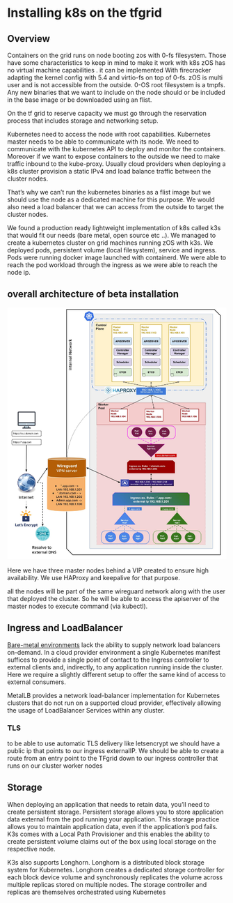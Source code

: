 # Installing k8s on the tfgrid

## Overview
Containers on the grid runs on node booting zos with 0-fs filesystem.
Those have some characteristics to keep in mind to make it work with k8s zOS has no virtual machine capabilities .  it can be implemented 
With firecracker adapting the kernel config with 5.4 and virtio-fs on top of 0-fs. 
zOS is multi user and is not accessible from the outside.
0-OS root filesystem is a tmpfs. Any new binaries that we want to include on the node should or be included in the base image or be downloaded using an flist.
 
On the tf grid to reserve capacity we must go through the reservation process that includes storage and networking setup. 
 
Kubernetes need to access the node with root capabilities. Kubernetes master needs to be able to communicate with its node. We need to communicate with the kubernetes API to deploy and monitor the containers. Moreover if we want to expose containers to the outside we need to make traffic inbound to the kube-proxy. Usually cloud providers when deploying a k8s cluster provision a static IPv4 and load balance traffic between the cluster nodes.
 
That’s why we can’t run the kubernetes binaries as a flist image but we should use the node as a dedicated machine for this purpose. We would also need a load balancer that we can access from the outside to target the cluster nodes.
 
We found a production ready lightweight implementation of k8s called k3s that would fit our needs (bare metal, open source etc ..). 
We managed to create a kubernetes cluster on grid machines running zOS with k3s. We deployed pods, persistent volume (local filesystem), service and ingress. 
Pods were running docker image launched with containerd.
We were able to reach the pod workload through the ingress as we were able to reach the node ip.

## overall architecture of beta installation

![HL_architecture](k8s_ha.jpg)

Here we have three master nodes behind a VIP created to ensure high availability. We use HAProxy and keepalive for that purpose.

all the nodes will be part of the same wireguard network along with the user that deployed the cluster. So he will be able to access the apiserver of the master nodes to execute command (via kubectl).



## Ingress and LoadBalancer 

[Bare-metal environments](https://kubernetes.github.io/ingress-nginx/deploy/baremetal/) lack the ability to supply network load balancers on-demand. In a cloud provider environment  a single Kubernetes manifest suffices to provide a single point of contact to the Ingress controller to external clients and, indirectly, to any application running inside the cluster. Here we require a slightly different setup to offer the same kind of access to external consumers. 

MetalLB provides a network load-balancer implementation for Kubernetes clusters that do not run on a supported cloud provider, effectively allowing the usage of LoadBalancer Services within any cluster.

### TLS 

to be able to use automatic TLS delivery like letsencrypt we should have a public ip that points to our ingress externalIP. We should be able to create a route from an entry point to the TFgrid down to our ingress controller that runs on our cluster worker nodes 

## Storage

When deploying an application that needs to retain data, you’ll need to create persistent storage. Persistent storage allows you to store application data external from the pod running your application. This storage practice allows you to maintain application data, even if the application’s pod fails.
K3s comes with a Local Path Provisioner and this enables the ability to create persistent volume claims out of the box using local storage on the respective node.

K3s also supports Longhorn. Longhorn is a distributed block storage system for Kubernetes. Longhorn creates a dedicated storage controller for each block device volume and synchronously replicates the volume across multiple replicas stored on multiple nodes. The storage controller and replicas are themselves orchestrated using Kubernetes




